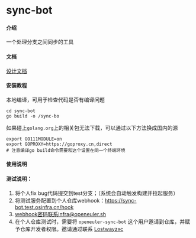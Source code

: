 # sync-bot

#### 介绍

一个处理分支之间同步的工具

#### 文档

[设计文档](docs/design.md)

#### 安装教程

本地编译，可用于检查代码是否有编译问题

```shell
cd sync-bot
go build -o /sync-bo
```

如果碰上`golang.org`上的相关包无法下载，可以通过以下方法换成国内的源

```shell
export GO111MODULE=on
export GOPROXY=https://goproxy.cn,direct
# 注意编译go build命令需要和这个设置在同一个终端环境
```

#### 使用说明

#### 测试说明：

1. 将个人fix bug代码提交到test分支；（系统会自动触发构建并拉起服务）
2. 将测试服务配置到个人仓库webhook：https://sync-bot.test.osinfra.cn/hook
3. webhook密码联系infra@openeuler.sh
4. 在个人仓库测试时，需要将 `openeuler-sync-bot` 这个用户邀请到仓库，并赋予仓库开发者权限。邀请通过联系 [Lostwayzxc](https://gitee.com/lostwayzxc)